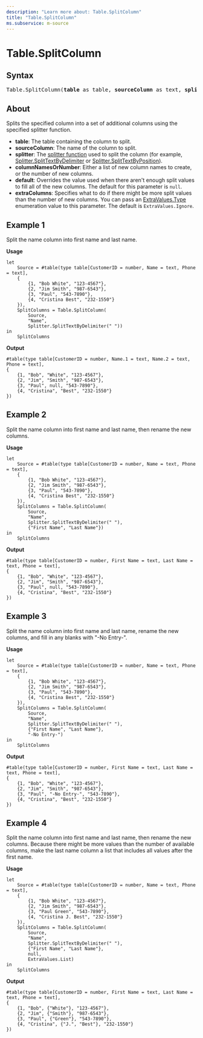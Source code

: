 ```yaml
---
description: "Learn more about: Table.SplitColumn"
title: "Table.SplitColumn"
ms.subservice: m-source
---
```

# Table.SplitColumn

## Syntax

<pre>
Table.SplitColumn(<b>table</b> as table, <b>sourceColumn</b> as text, <b>splitter</b> as function, optional <b>columnNamesOrNumber</b> as any, optional <b>default</b> as any, optional <b>extraColumns</b> as any) as table
</pre>
  
## About

Splits the specified column into a set of additional columns using the specified splitter function.

* **table**: The table containing the column to split.
* **sourceColumn**: The name of the column to split.
* **splitter**: The [splitter function](splitter-functions.md) used to split the column (for example, [Splitter.SplitTextByDelimiter](splitter-splittextbydelimiter.md) or [Splitter.SplitTextByPosition](splitter-splittextbyposition.md)).
* **columnNamesOrNumber**: Either a list of new column names to create, or the number of new columns.
* **default**: Overrides the value used when there aren't enough split values to fill all of the new columns. The default for this parameter is `null`.
* **extraColumns**: Specifies what to do if there might be more split values than the number of new columns. You can pass an [ExtraValues.Type](extravalues-type.md) enumeration value to this parameter. The default is `ExtraValues.Ignore`.

## Example 1

Split the name column into first name and last name.

**Usage**

```powerquery-m
let
    Source = #table(type table[CustomerID = number, Name = text, Phone = text],
    {
        {1, "Bob White", "123-4567"},
        {2, "Jim Smith", "987-6543"},
        {3, "Paul", "543-7890"},
        {4, "Cristina Best", "232-1550"}
    }),
    SplitColumns = Table.SplitColumn(
        Source,
        "Name",
        Splitter.SplitTextByDelimiter(" "))
in
    SplitColumns
```

**Output**

```powerquery-m
#table(type table[CustomerID = number, Name.1 = text, Name.2 = text, Phone = text],
{
    {1, "Bob", "White", "123-4567"},
    {2, "Jim", "Smith", "987-6543"},
    {3, "Paul", null, "543-7890"},
    {4, "Cristina", "Best", "232-1550"}
})
```

## Example 2

Split the name column into first name and last name, then rename the new columns.

**Usage**

```powerquery-m
let
    Source = #table(type table[CustomerID = number, Name = text, Phone = text],
    {
        {1, "Bob White", "123-4567"},
        {2, "Jim Smith", "987-6543"},
        {3, "Paul", "543-7890"},
        {4, "Cristina Best", "232-1550"}
    }),
    SplitColumns = Table.SplitColumn(
        Source,
        "Name",
        Splitter.SplitTextByDelimiter(" "),
        {"First Name", "Last Name"})
in
    SplitColumns
```

**Output**

```powerquery-m
#table(type table[CustomerID = number, First Name = text, Last Name = text, Phone = text],
{
    {1, "Bob", "White", "123-4567"},
    {2, "Jim", "Smith", "987-6543"},
    {3, "Paul", null, "543-7890"},
    {4, "Cristina", "Best", "232-1550"}
})
```

## Example 3

Split the name column into first name and last name, rename the new columns, and fill in any blanks with "-No Entry-".

**Usage**

```powerquery-m
let
    Source = #table(type table[CustomerID = number, Name = text, Phone = text],
    {
        {1, "Bob White", "123-4567"},
        {2, "Jim Smith", "987-6543"},
        {3, "Paul", "543-7890"},
        {4, "Cristina Best", "232-1550"}
    }),
    SplitColumns = Table.SplitColumn(
        Source,
        "Name",
        Splitter.SplitTextByDelimiter(" "),
        {"First Name", "Last Name"},
        "-No Entry-")
in
    SplitColumns
```

**Output**

```powerquery-m
#table(type table[CustomerID = number, First Name = text, Last Name = text, Phone = text],
{
    {1, "Bob", "White", "123-4567"},
    {2, "Jim", "Smith", "987-6543"},
    {3, "Paul", "-No Entry-", "543-7890"},
    {4, "Cristina", "Best", "232-1550"}
})
```

## Example 4

Split the name column into first name and last name, then rename the new columns. Because there might be more values than the number of available columns, make the last name column a list that includes all values after the first name.

**Usage**

```powerquery-m
let
    Source = #table(type table[CustomerID = number, Name = text, Phone = text],
    {
        {1, "Bob White", "123-4567"},
        {2, "Jim Smith", "987-6543"},
        {3, "Paul Green", "543-7890"},
        {4, "Cristina J. Best", "232-1550"}
    }),
    SplitColumns = Table.SplitColumn(
        Source,
        "Name",
        Splitter.SplitTextByDelimiter(" "),
        {"First Name", "Last Name"},
        null,
        ExtraValues.List)
in
    SplitColumns
```

**Output**

```powerquery-m
#table(type table[CustomerID = number, First Name = text, Last Name = text, Phone = text],
{
    {1, "Bob", {"White"}, "123-4567"},
    {2, "Jim", {"Smith"}, "987-6543"},
    {3, "Paul", {"Green"}, "543-7890"},
    {4, "Cristina", {"J.", "Best"}, "232-1550"}
})
```
